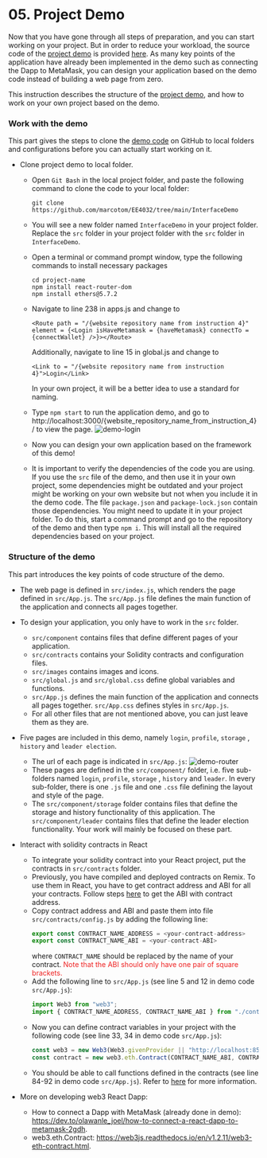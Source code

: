 
# 05. Project Demo

Now that you have gone through all steps of preparation, and you can start working on your project. But in order to reduce your workload, the source code of the [project demo](https://marcotom.github.io/EE4032) is provided [here](https://github.com/marcotom/EE4032/tree/main/InterfaceDemo). As many key points of the application have already been implemented in the demo such as connecting the Dapp to MetaMask, you can design your application based on the demo code instead of building a web page from zero. 

This instruction describes the structure of the [project demo](https://github.com/marcotom/EE4032/tree/main/InterfaceDemo), and how to work on your own project based on the demo. 

### Work with the demo
This part gives the steps to clone the [demo code](https://github.com/marcotom/EE4032/tree/main/InterfaceDemo) on GitHub to local folders and configurations before you can actually start working on it. 

- Clone project demo to local folder.  
  - Open ```Git Bash``` in the local project folder, and paste the following command to clone the code to your local folder:
    ```
    git clone https://github.com/marcotom/EE4032/tree/main/InterfaceDemo
    ```
  - You will see a new folder named ```InterfaceDemo``` in your project folder. Replace the ```src``` folder in your project folder with the ```src``` folder in ```InterfaceDemo```. 
  - Open a terminal or command prompt window, type the following commands to install necessary packages
    ```
    cd project-name
    npm install react-router-dom
    npm install ethers@5.7.2 
    ```
  - Navigate to line 238 in apps.js and change to
    ```
    <Route path = "/{website repository name from instruction 4}" element = {<Login isHaveMetamask = {haveMetamask} connectTo = {connectWallet} />}></Route>
    ```
    Additionally, navigate to line 15 in global.js and change to
    ```
    <Link to = "/{website repository name from instruction 4}">Login</Link>
    ```
    In your own project, it will be a better idea to use a standard for naming.
  - Type ```npm start``` to run the application demo, and go to http://localhost:3000/{website_repository_name_from_instruction_4}/ to view the page. 
    ![demo-login](https://i.postimg.cc/hjrpTG1t/demo-login.png)
  - Now you can design your own application based on the framework of this demo! 

  - It is important to verify the dependencies of the code you are using. If you use the ```src``` file of the demo, and then use it in your own project, some dependencies might be outdated and your project might be working on your own website but not when you include it in the demo code. The file ```package.json``` and  ```package-lock.json``` contain those dependencies. You might need to update it in your project folder. To do this, start a command prompt and go to the repository of the demo and then type  ```npm i```. This will install all the required dependencies based on your project.


### Structure of the demo
This part introduces the key points of code structure of the demo. 

- The web page is defined in ```src/index.js```, which renders the page defined in ```src/App.js```. The ```src/App.js``` file defines the main function of the application and connects all pages together. 
  
- To design your application, you only have to work in the ```src``` folder. 
  - ```src/component``` contains files that define different pages of your application. 
  - ```src/contracts``` contains your Solidity contracts and configuration files. 
  - ```src/images``` contains images and icons. 
  - ```src/global.js``` and ```src/global.css``` define global variables and functions. 
  - ```src/App.js``` defines the main function of the application and connects all pages together. ```src/App.css``` defines styles in ```src/App.js```. 
  - For all other files that are not mentioned above, you can just leave them as they are. 
  
- Five pages are included in this demo, namely ```login```, ```profile```, ```storage``` , ```history``` and ```leader election```. 
  - The url of each page is indicated in ```src/App.js```:
  ![demo-router](https://i.postimg.cc/nL9dMTsm/demo-router.png)
  - These pages are defined in the ```src/component/``` folder, i.e. five sub-folders named ```login```, ```profile```, ```storage``` , ```history``` and ```leader```. In every sub-folder, there is one ```.js``` file and one ```.css``` file defining the layout and style of the page. 
  - The ```src/component/storage``` folder contains files that define the storage and history functionality of this application. The ```src/component/leader``` contains files that define the leader election functionality. Your work will mainly be focused on these part. 

- Interact with solidity contracts in React
  - To integrate your solidity contract into your React project, put the contracts in ```src/contracts``` folder. 
  - Previously, you have compiled and deployed contracts on Remix. To use them in React, you have to get contract address and ABI for all your contracts. Follow steps [here](https://ethereum.stackexchange.com/questions/3149/how-do-you-get-a-json-file-abi-from-a-known-contract-address) to get the ABI with contract address. 
  - Copy contract address and ABI and paste them into file ```src/contracts/config.js``` by adding the following line:
    ```javascript
    export const CONTRACT_NAME_ADDRESS = <your-contract-address>
    export const CONTRACT_NAME_ABI = <your-contract-ABI>
    ```
    where ```CONTRACT_NAME``` should be replaced by the name of your contract. <span style = "color: #EE2222">Note that the ABI should only have one pair of square brackets. </span>
  - Add the following line to ```src/App.js``` (see line 5 and 12 in demo code ```src/App.js```):
    ```javascript
    import Web3 from "web3";
    import { CONTRACT_NAME_ADDRESS, CONTRACT_NAME_ABI } from "./contracts/config";
    ```
  - Now you can define contract variables in your project with the following code (see line 33, 34 in demo code ```src/App.js```):
    ```javascript
    const web3 = new Web3(Web3.givenProvider || "http://localhost:8545");
    const contract = new web3.eth.Contract(CONTRACT_NAME_ABI, CONTRACT_NAME_ADDRESS);
    ```
  - You should be able to call functions defined in the contracts (see line 84-92 in demo code ```src/App.js```). Refer to [here](https://web3js.readthedocs.io/en/v1.2.11/web3-eth-contract.html#methods-mymethod-call) for more information. 

- More on developing web3 React Dapp:
  - How to connect a Dapp with MetaMask (already done in demo): https://dev.to/olawanle_joel/how-to-connect-a-react-dapp-to-metamask-2gdh. 
  - web3.eth.Contract: https://web3js.readthedocs.io/en/v1.2.11/web3-eth-contract.html. 
